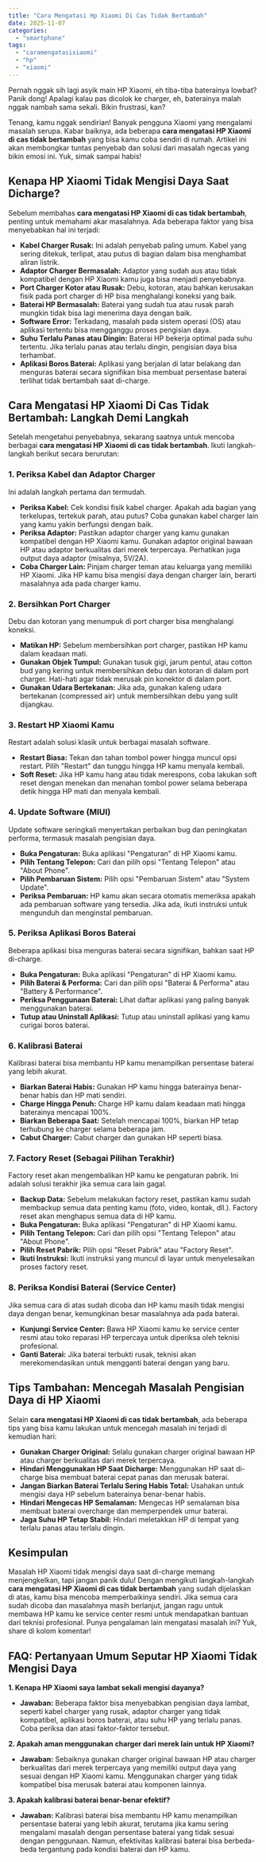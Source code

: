 ```yaml
---
title: "Cara Mengatasi Hp Xiaomi Di Cas Tidak Bertambah"
date: 2025-11-07
categories: 
  - "smartphone"
tags: 
  - "caramengatasixiaomi"
  - "hp"
  - "xiaomi"
---
```


Pernah nggak sih lagi asyik main HP Xiaomi, eh tiba-tiba baterainya lowbat? Panik dong! Apalagi kalau pas dicolok ke charger, eh, baterainya malah nggak nambah sama sekali. Bikin frustrasi, kan?

Tenang, kamu nggak sendirian! Banyak pengguna Xiaomi yang mengalami masalah serupa. Kabar baiknya, ada beberapa **cara mengatasi HP Xiaomi di cas tidak bertambah** yang bisa kamu coba sendiri di rumah. Artikel ini akan membongkar tuntas penyebab dan solusi dari masalah ngecas yang bikin emosi ini. Yuk, simak sampai habis!

## Kenapa HP Xiaomi Tidak Mengisi Daya Saat Dicharge?

Sebelum membahas **cara mengatasi HP Xiaomi di cas tidak bertambah**, penting untuk memahami akar masalahnya. Ada beberapa faktor yang bisa menyebabkan hal ini terjadi:

- **Kabel Charger Rusak:** Ini adalah penyebab paling umum. Kabel yang sering ditekuk, terlipat, atau putus di bagian dalam bisa menghambat aliran listrik.
- **Adaptor Charger Bermasalah:** Adaptor yang sudah aus atau tidak kompatibel dengan HP Xiaomi kamu juga bisa menjadi penyebabnya.
- **Port Charger Kotor atau Rusak:** Debu, kotoran, atau bahkan kerusakan fisik pada port charger di HP bisa menghalangi koneksi yang baik.
- **Baterai HP Bermasalah:** Baterai yang sudah tua atau rusak parah mungkin tidak bisa lagi menerima daya dengan baik.
- **Software Error:** Terkadang, masalah pada sistem operasi (OS) atau aplikasi tertentu bisa mengganggu proses pengisian daya.
- **Suhu Terlalu Panas atau Dingin:** Baterai HP bekerja optimal pada suhu tertentu. Jika terlalu panas atau terlalu dingin, pengisian daya bisa terhambat.
- **Aplikasi Boros Baterai:** Aplikasi yang berjalan di latar belakang dan menguras baterai secara signifikan bisa membuat persentase baterai terlihat tidak bertambah saat di-charge.

## Cara Mengatasi HP Xiaomi Di Cas Tidak Bertambah: Langkah Demi Langkah

Setelah mengetahui penyebabnya, sekarang saatnya untuk mencoba berbagai **cara mengatasi HP Xiaomi di cas tidak bertambah**. Ikuti langkah-langkah berikut secara berurutan:

### 1\. Periksa Kabel dan Adaptor Charger

Ini adalah langkah pertama dan termudah.

- **Periksa Kabel:** Cek kondisi fisik kabel charger. Apakah ada bagian yang terkelupas, tertekuk parah, atau putus? Coba gunakan kabel charger lain yang kamu yakin berfungsi dengan baik.
- **Periksa Adaptor:** Pastikan adaptor charger yang kamu gunakan kompatibel dengan HP Xiaomi kamu. Gunakan adaptor original bawaan HP atau adaptor berkualitas dari merek terpercaya. Perhatikan juga output daya adaptor (misalnya, 5V/2A).
- **Coba Charger Lain:** Pinjam charger teman atau keluarga yang memiliki HP Xiaomi. Jika HP kamu bisa mengisi daya dengan charger lain, berarti masalahnya ada pada charger kamu.

### 2\. Bersihkan Port Charger

Debu dan kotoran yang menumpuk di port charger bisa menghalangi koneksi.

- **Matikan HP:** Sebelum membersihkan port charger, pastikan HP kamu dalam keadaan mati.
- **Gunakan Objek Tumpul:** Gunakan tusuk gigi, jarum pentul, atau cotton bud yang kering untuk membersihkan debu dan kotoran di dalam port charger. Hati-hati agar tidak merusak pin konektor di dalam port.
- **Gunakan Udara Bertekanan:** Jika ada, gunakan kaleng udara bertekanan (compressed air) untuk membersihkan debu yang sulit dijangkau.

### 3\. Restart HP Xiaomi Kamu

Restart adalah solusi klasik untuk berbagai masalah software.

- **Restart Biasa:** Tekan dan tahan tombol power hingga muncul opsi restart. Pilih "Restart" dan tunggu hingga HP kamu menyala kembali.
- **Soft Reset:** Jika HP kamu hang atau tidak merespons, coba lakukan soft reset dengan menekan dan menahan tombol power selama beberapa detik hingga HP mati dan menyala kembali.

### 4\. Update Software (MIUI)

Update software seringkali menyertakan perbaikan bug dan peningkatan performa, termasuk masalah pengisian daya.

- **Buka Pengaturan:** Buka aplikasi "Pengaturan" di HP Xiaomi kamu.
- **Pilih Tentang Telepon:** Cari dan pilih opsi "Tentang Telepon" atau "About Phone".
- **Pilih Pembaruan Sistem:** Pilih opsi "Pembaruan Sistem" atau "System Update".
- **Periksa Pembaruan:** HP kamu akan secara otomatis memeriksa apakah ada pembaruan software yang tersedia. Jika ada, ikuti instruksi untuk mengunduh dan menginstal pembaruan.

### 5\. Periksa Aplikasi Boros Baterai

Beberapa aplikasi bisa menguras baterai secara signifikan, bahkan saat HP di-charge.

- **Buka Pengaturan:** Buka aplikasi "Pengaturan" di HP Xiaomi kamu.
- **Pilih Baterai & Performa:** Cari dan pilih opsi "Baterai & Performa" atau "Battery & Performance".
- **Periksa Penggunaan Baterai:** Lihat daftar aplikasi yang paling banyak menggunakan baterai.
- **Tutup atau Uninstall Aplikasi:** Tutup atau uninstall aplikasi yang kamu curigai boros baterai.

### 6\. Kalibrasi Baterai

Kalibrasi baterai bisa membantu HP kamu menampilkan persentase baterai yang lebih akurat.

- **Biarkan Baterai Habis:** Gunakan HP kamu hingga baterainya benar-benar habis dan HP mati sendiri.
- **Charge Hingga Penuh:** Charge HP kamu dalam keadaan mati hingga baterainya mencapai 100%.
- **Biarkan Beberapa Saat:** Setelah mencapai 100%, biarkan HP tetap terhubung ke charger selama beberapa jam.
- **Cabut Charger:** Cabut charger dan gunakan HP seperti biasa.

### 7\. Factory Reset (Sebagai Pilihan Terakhir)

Factory reset akan mengembalikan HP kamu ke pengaturan pabrik. Ini adalah solusi terakhir jika semua cara lain gagal.

- **Backup Data:** Sebelum melakukan factory reset, pastikan kamu sudah membackup semua data penting kamu (foto, video, kontak, dll.). Factory reset akan menghapus semua data di HP kamu.
- **Buka Pengaturan:** Buka aplikasi "Pengaturan" di HP Xiaomi kamu.
- **Pilih Tentang Telepon:** Cari dan pilih opsi "Tentang Telepon" atau "About Phone".
- **Pilih Reset Pabrik:** Pilih opsi "Reset Pabrik" atau "Factory Reset".
- **Ikuti Instruksi:** Ikuti instruksi yang muncul di layar untuk menyelesaikan proses factory reset.

### 8\. Periksa Kondisi Baterai (Service Center)

Jika semua cara di atas sudah dicoba dan HP kamu masih tidak mengisi daya dengan benar, kemungkinan besar masalahnya ada pada baterai.

- **Kunjungi Service Center:** Bawa HP Xiaomi kamu ke service center resmi atau toko reparasi HP terpercaya untuk diperiksa oleh teknisi profesional.
- **Ganti Baterai:** Jika baterai terbukti rusak, teknisi akan merekomendasikan untuk mengganti baterai dengan yang baru.

## Tips Tambahan: Mencegah Masalah Pengisian Daya di HP Xiaomi

Selain **cara mengatasi HP Xiaomi di cas tidak bertambah**, ada beberapa tips yang bisa kamu lakukan untuk mencegah masalah ini terjadi di kemudian hari:

- **Gunakan Charger Original:** Selalu gunakan charger original bawaan HP atau charger berkualitas dari merek terpercaya.
- **Hindari Menggunakan HP Saat Dicharge:** Menggunakan HP saat di-charge bisa membuat baterai cepat panas dan merusak baterai.
- **Jangan Biarkan Baterai Terlalu Sering Habis Total:** Usahakan untuk mengisi daya HP sebelum baterainya benar-benar habis.
- **Hindari Mengecas HP Semalaman:** Mengecas HP semalaman bisa membuat baterai overcharge dan memperpendek umur baterai.
- **Jaga Suhu HP Tetap Stabil:** Hindari meletakkan HP di tempat yang terlalu panas atau terlalu dingin.

## Kesimpulan

Masalah HP Xiaomi tidak mengisi daya saat di-charge memang menjengkelkan, tapi jangan panik dulu! Dengan mengikuti langkah-langkah **cara mengatasi HP Xiaomi di cas tidak bertambah** yang sudah dijelaskan di atas, kamu bisa mencoba memperbaikinya sendiri. Jika semua cara sudah dicoba dan masalahnya masih berlanjut, jangan ragu untuk membawa HP kamu ke service center resmi untuk mendapatkan bantuan dari teknisi profesional. Punya pengalaman lain mengatasi masalah ini? Yuk, share di kolom komentar!

## FAQ: Pertanyaan Umum Seputar HP Xiaomi Tidak Mengisi Daya

**1\. Kenapa HP Xiaomi saya lambat sekali mengisi dayanya?**

- **Jawaban:** Beberapa faktor bisa menyebabkan pengisian daya lambat, seperti kabel charger yang rusak, adaptor charger yang tidak kompatibel, aplikasi boros baterai, atau suhu HP yang terlalu panas. Coba periksa dan atasi faktor-faktor tersebut.

**2\. Apakah aman menggunakan charger dari merek lain untuk HP Xiaomi?**

- **Jawaban:** Sebaiknya gunakan charger original bawaan HP atau charger berkualitas dari merek terpercaya yang memiliki output daya yang sesuai dengan HP Xiaomi kamu. Menggunakan charger yang tidak kompatibel bisa merusak baterai atau komponen lainnya.

**3\. Apakah kalibrasi baterai benar-benar efektif?**

- **Jawaban:** Kalibrasi baterai bisa membantu HP kamu menampilkan persentase baterai yang lebih akurat, terutama jika kamu sering mengalami masalah dengan persentase baterai yang tidak sesuai dengan penggunaan. Namun, efektivitas kalibrasi baterai bisa berbeda-beda tergantung pada kondisi baterai dan HP kamu.
